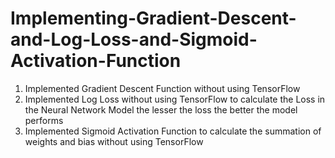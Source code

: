 # Implementing-Gradient-Descent-and-Log-Loss-and-Sigmoid-Activation-Function
1. Implemented Gradient Descent Function without using TensorFlow
2. Implemented Log Loss without using TensorFlow to calculate the Loss in the Neural Network Model the lesser the loss the better the model performs 
3. Implemented Sigmoid Activation Function to calculate the summation of weights and bias without using TensorFlow
